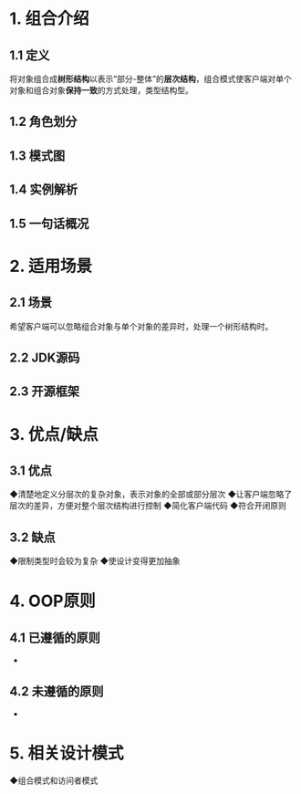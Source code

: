 # 1. 组合介绍

## 1.1 定义

将对象组合成**树形结构**以表示”部分-整体”的**层次结构**，组合模式使客户端对单个对象和组合对象**保持一致**的方式处理，类型结构型。



## 1.2 角色划分





## 1.3 模式图





## 1.4 实例解析



## 1.5 一句话概况



# 2. 适用场景

## 2.1 场景

希望客户端可以忽略组合对象与单个对象的差异时，处理一个树形结构时。

## 2.2 JDK源码



## 2.3 开源框架



# 3. 优点/缺点

## 3.1 优点

◆清楚地定义分层次的复杂对象，表示对象的全部或部分层次
◆让客户端忽略了层次的差异，方便对整个层次结构进行控制
◆简化客户端代码
◆符合开闭原则

## 3.2 缺点

◆限制类型时会较为复杂
◆使设计变得更加抽象

# 4. OOP原则

## 4.1 已遵循的原则

- 

## 4.2 未遵循的原则

- 

# 5. 相关设计模式

◆组合模式和访问者模式
